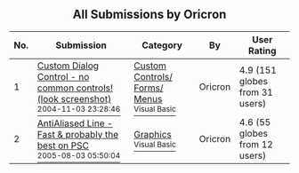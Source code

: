 ﻿<div align="center">

## All Submissions by Oricron

</div>

No.  | Submission | Category | By   | User Rating
---- | ---------- | -------- | ---- | -----------
1 | [Custom Dialog Control \- no common controls\! \(look screenshot\)<br /><sup>2004-11-03 23:28:46</sup>](https://github.com/Planet-Source-Code/oricron-custom-dialog-control-no-common-controls-look-screenshot__1-57080) | [Custom Controls/ Forms/  Menus<br /><sup>Visual Basic</sup>](../ByCategory/custom-controls-forms-menus__1-4.md) | Oricron | 4.9 (151 globes from 31 users)
2 | [AntiAliased Line \- Fast &amp; probably the best on PSC<br /><sup>2005-08-03 05:50:04</sup>](https://github.com/Planet-Source-Code/oricron-antialiased-line-fast-amp-probably-the-best-on-psc__1-62054) | [Graphics<br /><sup>Visual Basic</sup>](../ByCategory/graphics__1-46.md) | Oricron | 4.6 (55 globes from 12 users)
